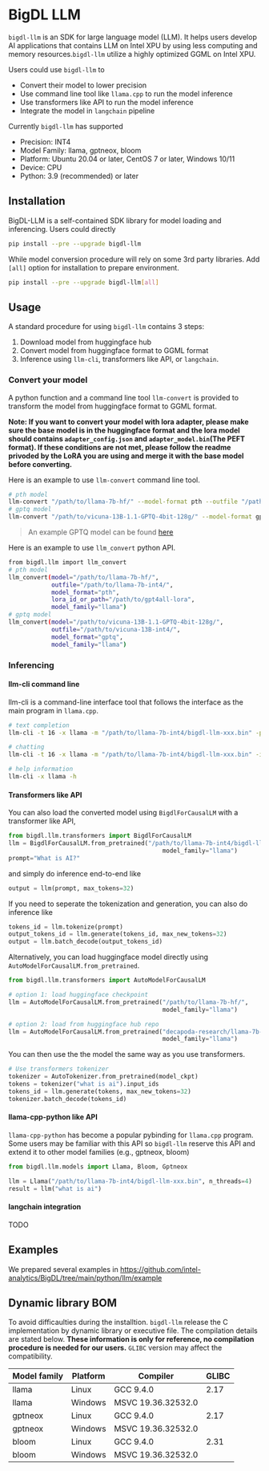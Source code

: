 # BigDL LLM
`bigdl-llm` is an SDK for large language model (LLM). It helps users develop AI applications that contains LLM on Intel XPU by using less computing and memory resources.`bigdl-llm` utilize a highly optimized GGML on Intel XPU.

Users could use `bigdl-llm` to
- Convert their model to lower precision
- Use command line tool like `llama.cpp` to run the model inference
- Use transformers like API to run the model inference
- Integrate the model in `langchain` pipeline

Currently `bigdl-llm` has supported
- Precision: INT4
- Model Family: llama, gptneox, bloom
- Platform: Ubuntu 20.04 or later, CentOS 7 or later, Windows 10/11
- Device: CPU
- Python: 3.9 (recommended) or later 

## Installation
BigDL-LLM is a self-contained SDK library for model loading and inferencing. Users could directly
```bash
pip install --pre --upgrade bigdl-llm
```
While model conversion procedure will rely on some 3rd party libraries. Add `[all]` option for installation to prepare environment.
```bash
pip install --pre --upgrade bigdl-llm[all]
```

## Usage
A standard procedure for using `bigdl-llm` contains 3 steps:

1. Download model from huggingface hub
2. Convert model from huggingface format to GGML format
3. Inference using `llm-cli`, transformers like API, or `langchain`.

### Convert your model
A python function and a command line tool `llm-convert` is provided to transform the model from huggingface format to GGML format.

**Note: If you want to convert your model with lora adapter, please make sure the base model is in the huggingface format and the lora model should contains `adapter_config.json` and `adapter_model.bin`(The PEFT format). If these conditions are not met, please follow the readme privoded by the LoRA you are using and merge it with the base model before converting.**

Here is an example to use `llm-convert` command line tool.
```bash
# pth model
llm-convert "/path/to/llama-7b-hf/" --model-format pth --outfile "/path/to/llama-7b-int4/" --model-family "llama" --lora-id-or-path /path/to/gpt4all-lora
# gptq model
llm-convert "/path/to/vicuna-13B-1.1-GPTQ-4bit-128g/" --model-format gptq --outfile "/path/to/vicuna-13B-int4/" --model-family "llama"
```
> An example GPTQ model can be found [here](https://huggingface.co/TheBloke/vicuna-13B-1.1-GPTQ-4bit-128g/tree/main)

Here is an example to use `llm_convert` python API.
```bash
from bigdl.llm import llm_convert
# pth model
llm_convert(model="/path/to/llama-7b-hf/",
            outfile="/path/to/llama-7b-int4/",
            model_format="pth",
            lora_id_or_path="/path/to/gpt4all-lora",
            model_family="llama")
# gptq model
llm_convert(model="/path/to/vicuna-13B-1.1-GPTQ-4bit-128g/",
            outfile="/path/to/vicuna-13B-int4/",
            model_format="gptq",
            model_family="llama")
```

### Inferencing

#### llm-cli command line
llm-cli is a command-line interface tool that follows the interface as the main program in `llama.cpp`.

```bash
# text completion
llm-cli -t 16 -x llama -m "/path/to/llama-7b-int4/bigdl-llm-xxx.bin" -p 'Once upon a time,'

# chatting
llm-cli -t 16 -x llama -m "/path/to/llama-7b-int4/bigdl-llm-xxx.bin" -i --color

# help information
llm-cli -x llama -h
```

#### Transformers like API
You can also load the converted model using `BigdlForCausalLM` with a transformer like API, 
```python
from bigdl.llm.transformers import BigdlForCausalLM
llm = BigdlForCausalLM.from_pretrained("/path/to/llama-7b-int4/bigdl-llm-xxx.bin",
                                           model_family="llama")
prompt="What is AI?"
```
and simply do inference end-to-end like
```python
output = llm(prompt, max_tokens=32)
```
If you need to seperate the tokenization and generation, you can also do inference like
```python
tokens_id = llm.tokenize(prompt)
output_tokens_id = llm.generate(tokens_id, max_new_tokens=32)
output = llm.batch_decode(output_tokens_id)
```


Alternatively, you can load huggingface model directly using `AutoModelForCausalLM.from_pretrained`. 

```python
from bigdl.llm.transformers import AutoModelForCausalLM

# option 1: load huggingface checkpoint
llm = AutoModelForCausalLM.from_pretrained("/path/to/llama-7b-hf/",
                                           model_family="llama")

# option 2: load from huggingface hub repo
llm = AutoModelForCausalLM.from_pretrained("decapoda-research/llama-7b-hf",
                                           model_family="llama")
```

You can then use the the model the same way as you use transformers.
```python
# Use transformers tokenizer
tokenizer = AutoTokenizer.from_pretrained(model_ckpt)
tokens = tokenizer("what is ai").input_ids
tokens_id = llm.generate(tokens, max_new_tokens=32)
tokenizer.batch_decode(tokens_id)
```

#### llama-cpp-python like API
`llama-cpp-python` has become a popular pybinding for `llama.cpp` program. Some users may be familiar with this API so `bigdl-llm` reserve this API and extend it to other model families (e.g., gptneox, bloom)

```python
from bigdl.llm.models import Llama, Bloom, Gptneox

llm = Llama("/path/to/llama-7b-int4/bigdl-llm-xxx.bin", n_threads=4)
result = llm("what is ai")
```

#### langchain integration
TODO

## Examples
We prepared several examples in https://github.com/intel-analytics/BigDL/tree/main/python/llm/example

## Dynamic library BOM
To avoid difficaulties during the installtion. `bigdl-llm` release the C implementation by dynamic library or executive file. The compilation details are stated below. **These information is only for reference, no compilation procedure is needed for our users.** `GLIBC` version may affect the compatibility.

| Model family | Platform | Compiler           | GLIBC |
| ------------ | -------- | ------------------ | ----- |
| llama        | Linux    | GCC 9.4.0          | 2.17  |
| llama        | Windows  | MSVC 19.36.32532.0 |       |
| gptneox      | Linux    | GCC 9.4.0          | 2.17  |
| gptneox      | Windows  | MSVC 19.36.32532.0 |       |
| bloom        | Linux    | GCC 9.4.0          | 2.31  |
| bloom        | Windows  | MSVC 19.36.32532.0 |       |
